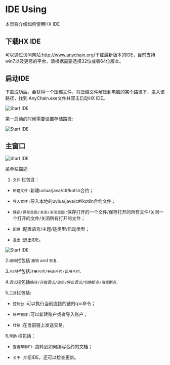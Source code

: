 # IDE Using

本页将介绍如何使用HX IDE

## 下载HX IDE

可以通过访问网站:<http://www.anychain.org/>下载最新版本的IDE，目前支持win7以及更高的平台，请根据需要选择32位或者64位版本。

## 启动IDE

下载成功后，会获得一个压缩文件，将压缩文件解压到电脑的某个路径下，进入该路径，找到 AnyChain.exe文件并双击启动HX IDE。

![Start IDE](/img/research/start.png)

第一启动的时候需要设置存储路径:

![Start IDE](/img/research/storepath.png)

## 主窗口

![Start IDE](/img/research/main-window.png)

菜单栏描述:

1. `文件` 栏包含：

* `新建文件` :新建uvlua/java/c#/kotlin合约；

* `导入文件` :导入本地的uvlua/java/c#/kotlin合约文件；

* `保存/保存全部/关闭/关闭全部` :保存打开的一个文件/保存打开的所有文件/关闭一个打开的文件/关闭所有打开的文件；

* `配置` :配置语言/主题/链类型/启动类型；
* `退出` :退出IDE。

![Start IDE](/img/research/configure.png)

2.`编辑`栏包括 `撤销` and `恢复`.

3.`合约`栏包括`注册合约/升级合约/调用合约`.

4.`调试`栏包括`编译/开始调试/逐步/停止调试/切换断点/清空断点`.

5.`工具`栏包括:

* `控制台` :可以执行当前连接的链的rpc命令；

* `账户管理` :可以新建账户或者导入账户；

* `转账` :在当前链上发送交易。

6.`帮助` 栏包括：

* `查看帮助F1`: 跳转到如何编写合约的文档；

* `关于`: 介绍IDE，还可以检查更新。

